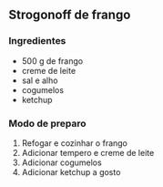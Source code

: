 ## **Strogonoff de frango**

### Ingredientes

- 500 g de frango
- creme de leite
- sal e alho
- cogumelos
- ketchup

### **Modo de preparo**

1. Refogar e cozinhar o frango
2. Adicionar tempero e creme de leite
3. Adicionar cogumelos
4. Adicionar ketchup a gosto



